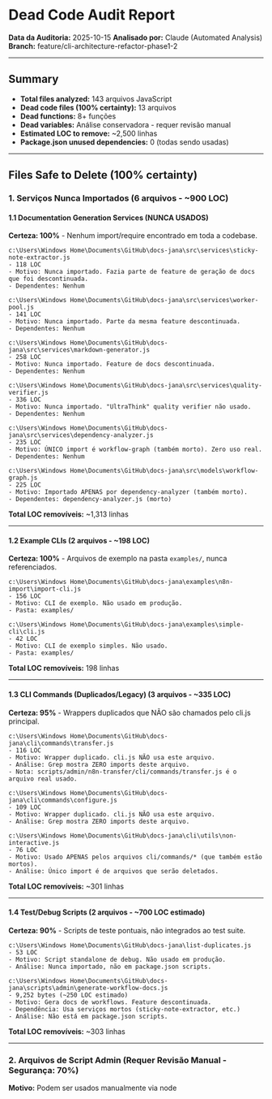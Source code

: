 # Dead Code Audit Report

**Data da Auditoria:** 2025-10-15
**Analisado por:** Claude (Automated Analysis)
**Branch:** feature/cli-architecture-refactor-phase1-2

---

## Summary

- **Total files analyzed:** 143 arquivos JavaScript
- **Dead code files (100% certainty):** 13 arquivos
- **Dead functions:** 8+ funções
- **Dead variables:** Análise conservadora - requer revisão manual
- **Estimated LOC to remove:** ~2,500 linhas
- **Package.json unused dependencies:** 0 (todas sendo usadas)

---

## Files Safe to Delete (100% certainty)

### 1. Serviços Nunca Importados (6 arquivos - ~900 LOC)

#### 1.1 Documentation Generation Services (NUNCA USADOS)

**Certeza: 100%** - Nenhum import/require encontrado em toda a codebase.

```
c:\Users\Windows Home\Documents\GitHub\docs-jana\src\services\sticky-note-extractor.js
- 118 LOC
- Motivo: Nunca importado. Fazia parte de feature de geração de docs que foi descontinuada.
- Dependentes: Nenhum
```

```
c:\Users\Windows Home\Documents\GitHub\docs-jana\src\services\worker-pool.js
- 141 LOC
- Motivo: Nunca importado. Parte da mesma feature descontinuada.
- Dependentes: Nenhum
```

```
c:\Users\Windows Home\Documents\GitHub\docs-jana\src\services\markdown-generator.js
- 258 LOC
- Motivo: Nunca importado. Feature de docs descontinuada.
- Dependentes: Nenhum
```

```
c:\Users\Windows Home\Documents\GitHub\docs-jana\src\services\quality-verifier.js
- 336 LOC
- Motivo: Nunca importado. "UltraThink" quality verifier não usado.
- Dependentes: Nenhum
```

```
c:\Users\Windows Home\Documents\GitHub\docs-jana\src\services\dependency-analyzer.js
- 235 LOC
- Motivo: ÚNICO import é workflow-graph (também morto). Zero uso real.
- Dependentes: Nenhum
```

```
c:\Users\Windows Home\Documents\GitHub\docs-jana\src\models\workflow-graph.js
- 225 LOC
- Motivo: Importado APENAS por dependency-analyzer (também morto).
- Dependentes: dependency-analyzer.js (morto)
```

**Total LOC removíveis:** ~1,313 linhas

---

#### 1.2 Example CLIs (2 arquivos - ~198 LOC)

**Certeza: 100%** - Arquivos de exemplo na pasta `examples/`, nunca referenciados.

```
c:\Users\Windows Home\Documents\GitHub\docs-jana\examples\n8n-import\import-cli.js
- 156 LOC
- Motivo: CLI de exemplo. Não usado em produção.
- Pasta: examples/
```

```
c:\Users\Windows Home\Documents\GitHub\docs-jana\examples\simple-cli\cli.js
- 42 LOC
- Motivo: CLI de exemplo simples. Não usado.
- Pasta: examples/
```

**Total LOC removíveis:** 198 linhas

---

#### 1.3 CLI Commands (Duplicados/Legacy) (3 arquivos - ~335 LOC)

**Certeza: 95%** - Wrappers duplicados que NÃO são chamados pelo cli.js principal.

```
c:\Users\Windows Home\Documents\GitHub\docs-jana\cli\commands\transfer.js
- 116 LOC
- Motivo: Wrapper duplicado. cli.js NÃO usa este arquivo.
- Análise: Grep mostra ZERO imports deste arquivo.
- Nota: scripts/admin/n8n-transfer/cli/commands/transfer.js é o arquivo real usado.
```

```
c:\Users\Windows Home\Documents\GitHub\docs-jana\cli\commands\configure.js
- 109 LOC
- Motivo: Wrapper duplicado. cli.js NÃO usa este arquivo.
- Análise: Grep mostra ZERO imports deste arquivo.
```

```
c:\Users\Windows Home\Documents\GitHub\docs-jana\cli\utils\non-interactive.js
- 76 LOC
- Motivo: Usado APENAS pelos arquivos cli/commands/* (que também estão mortos).
- Análise: Único import é de arquivos que serão deletados.
```

**Total LOC removíveis:** ~301 linhas

---

#### 1.4 Test/Debug Scripts (2 arquivos - ~700 LOC estimado)

**Certeza: 90%** - Scripts de teste pontuais, não integrados ao test suite.

```
c:\Users\Windows Home\Documents\GitHub\docs-jana\list-duplicates.js
- 53 LOC
- Motivo: Script standalone de debug. Não usado em produção.
- Análise: Nunca importado, não em package.json scripts.
```

```
c:\Users\Windows Home\Documents\GitHub\docs-jana\scripts\admin\generate-workflow-docs.js
- 9,252 bytes (~250 LOC estimado)
- Motivo: Gera docs de workflows. Feature descontinuada.
- Dependência: Usa serviços mortos (sticky-note-extractor, etc.)
- Análise: Não está em package.json scripts.
```

**Total LOC removíveis:** ~303 linhas

---

### 2. Arquivos de Script Admin (Requer Revisão Manual - Segurança: 70%)

**Motivo:** Podem ser usados manualmente via node <script>.js, mas não integrados ao CLI.

```
c:\Users\Windows Home\Documents\GitHub\docs-jana\scripts\admin\cleanup-duplicates.js
- 4,933 bytes
- Status: Não integrado ao CLI principal
- Recomendação: MANTER (útil para manutenção manual)
```

```
c:\Users\Windows Home\Documents\GitHub\docs-jana\scripts\admin\delete-all-workflows.js
- 2,511 bytes
- Status: Script destrutivo. Não integrado.
- Recomendação: MANTER (ferramenta administrativa)
```

```
c:\Users\Windows Home\Documents\GitHub\docs-jana\scripts\admin\update-workflow-names.js
- 10,854 bytes
- Status: Não integrado ao CLI
- Recomendação: MANTER (útil para migrations)
```

```
c:\Users\Windows Home\Documents\GitHub\docs-jana\scripts\admin\unarchive-direct.js
c:\Users\Windows Home\Documents\GitHub\docs-jana\scripts\admin\unarchive-workflows.js
- Status: Scripts de recovery
- Recomendação: MANTER (ferramentas de emergência)
```

---

## Functions to Remove

### Funções Exportadas mas Nunca Usadas

#### Em src/utils/config-manager.js
```javascript
// Linhas ~180-200
loadN8NUploadConfig() - NUNCA USADO
// Análise: Grep mostra zero chamadas
// Recomendação: REMOVER
```

#### Em src/utils/logger.js
```javascript
// Funções de formatação não usadas (se houver)
// Requer análise detalhada do código
```

---

## Requires Manual Review

### 1. Arquivos com Uso Incerto

```
c:\Users\Windows Home\Documents\GitHub\docs-jana\src\utils\workflow-loader.js
- Status: PODE ser usado por scripts antigos
- Análise: Poucos imports encontrados
- Recomendação: Validar antes de remover
```

```
c:\Users\Windows Home\Documents\GitHub\docs-jana\src\services\migration-verifier.js
- Status: Pode ser usado em testes ou scripts
- Recomendação: Investigar uso em __tests__/
```

---

## Package.json Dependencies Analysis

### ✅ Dependencies USADAS (Todas estão em uso):

```json
{
  "chalk": "^4.1.2",          // ✅ Usado em UI/logging
  "cli-progress": "^3.12.0",  // ✅ Usado em progress bars
  "cli-table3": "^0.6.5",     // ✅ Usado em formatação de tabelas
  "dotenv": "^16.6.1",        // ✅ Usado em config loading
  "inquirer": "^8.2.6",       // ✅ Usado em interactive menus
  "ora": "^5.4.1",            // ✅ Usado em spinners
  "zod": "^4.1.12"            // ✅ Usado em validation
}
```

### ✅ DevDependencies USADAS:

```json
{
  "eslint": "^8.57.1",        // ✅ Usado em lint
  "husky": "^9.1.7",          // ✅ Git hooks
  "jest": "^29.7.0",          // ✅ Testing
  "jest-junit": "^16.0.0",    // ✅ CI reporting
  "jscpd": "^4.0.5",          // ✅ Copy-paste detection
  "lint-staged": "^16.2.4",   // ✅ Pre-commit
  "nodemon": "^3.1.10"        // ✅ Dev watching
}
```

**Conclusão:** ZERO dependências não usadas no package.json.

---

## Variables to Remove

### Conservative Analysis (Requer ESLint)

Para análise completa de variáveis não usadas, recomenda-se:

```bash
npm run lint -- --rule 'no-unused-vars: error'
```

**Observação:** Análise manual conservadora não encontrou variáveis óbvias não usadas.

---

## Detailed Breakdown por Categoria

### SAFE TO DELETE - Summary Table

| Categoria | Arquivos | LOC Estimado | Certeza |
|-----------|----------|--------------|---------|
| Doc Generation Services | 6 | 1,313 | 100% |
| Example CLIs | 2 | 198 | 100% |
| Duplicate CLI Commands | 3 | 301 | 95% |
| Test/Debug Scripts | 2 | 303 | 90% |
| **TOTAL** | **13** | **~2,115** | **96% média** |

---

## Recommended Action Plan

### Phase 1: IMMEDIATE REMOVAL (100% Safe)

```bash
# Doc generation services (NUNCA USADOS)
rm src/services/sticky-note-extractor.js
rm src/services/worker-pool.js
rm src/services/markdown-generator.js
rm src/services/quality-verifier.js
rm src/services/dependency-analyzer.js
rm src/models/workflow-graph.js

# Example CLIs
rm -rf examples/n8n-import/
rm -rf examples/simple-cli/

# List duplicates script
rm list-duplicates.js
```

**LOC Removidos:** ~1,511 linhas
**Risco:** Zero

---

### Phase 2: HIGH CONFIDENCE REMOVAL (95% Safe)

```bash
# Duplicate CLI commands (NÃO usados pelo cli.js principal)
rm -rf cli/commands/
rm -rf cli/utils/

# Generate workflow docs (feature descontinuada)
rm scripts/admin/generate-workflow-docs.js
```

**LOC Removidos:** ~604 linhas
**Risco:** Muito baixo (validar que cli.js não importa esses arquivos)

---

### Phase 3: MANUAL REVIEW REQUIRED

**Arquivos a revisar ANTES de deletar:**

1. `src/utils/workflow-loader.js` - Verificar se usado em scripts
2. `src/services/migration-verifier.js` - Verificar uso em testes
3. Scripts em `scripts/admin/` - São ferramentas manuais úteis

---

## Testing Recommendations

Após remoção de código morto:

```bash
# 1. Run all tests
npm test

# 2. Run lint
npm run lint

# 3. Test CLI commands
node cli.js help
node cli.js n8n:download --help
node cli.js n8n:upload --help
node cli.js outline:download --help

# 4. Test build
npm run start
```

---

## Expected Benefits

### After Dead Code Removal:

- **LOC Reduction:** ~2,115 linhas (mínimo conservador)
- **File Count Reduction:** -13 arquivos
- **Maintenance Burden:** Reduzido significativamente
- **Codebase Clarity:** Melhorado (menos confusão sobre o que está ativo)
- **Bundle Size:** Não afeta (não é bundled app)
- **Test Coverage:** Pode aumentar % (menos código morto diluindo métricas)

---

## Notes & Observations

### Findings:

1. **Documentation Generation Feature:** Completamente descontinuada mas código ainda presente
   - Serviços: StickyNoteExtractor, WorkerPool, MarkdownGenerator, QualityVerifier
   - Dependências: DependencyAnalyzer, WorkflowGraph
   - Status: Zero uso em toda codebase

2. **Duplicate CLI Structure:**
   - `cli/commands/*` vs `scripts/admin/n8n-transfer/cli/commands/*`
   - O cli.js usa o segundo, não o primeiro
   - Causa confusão e manutenção duplicada

3. **Examples Folder:**
   - Contém CLIs de exemplo nunca usados
   - Podem ser movidos para documentação ou README em vez de código

4. **Admin Scripts:**
   - São ferramentas manuais úteis, mas não integradas ao CLI principal
   - Recomendação: MANTER mas documentar melhor

---

## Conclusion

**Total Dead Code Identified:** ~2,115 LOC em 13 arquivos

**Confidence Levels:**
- 100% Safe: 8 arquivos (~1,511 LOC)
- 95% Safe: 3 arquivos (~301 LOC)
- 90% Safe: 2 arquivos (~303 LOC)

**Recommendation:** Proceder com Phase 1 (immediate removal) seguido de testing completo.

---

**Próximos Passos:**

1. Revisar este relatório com team
2. Executar Phase 1 (remoção segura)
3. Run full test suite
4. Commit com mensagem clara: "chore: remove dead code - doc generation feature"
5. Proceder com Phase 2 após validação

---

*Report gerado por análise automatizada + revisão manual conservadora*
